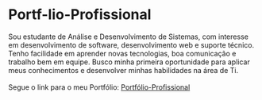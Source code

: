 # Portf-lio-Profissional
Sou estudante de Análise e Desenvolvimento de Sistemas, com interesse em desenvolvimento de software, desenvolvimento web e suporte técnico. Tenho facilidade em aprender novas tecnologias, boa comunicação e trabalho bem em equipe. Busco minha primeira oportunidade para aplicar meus conhecimentos e desenvolver minhas habilidades na área de Ti. <br>
<br>
Segue o link para o meu Portfólio: <a href="https://joseeduas.github.io/Portf-lio-Profissional/" target="_blank">Portfólio-Profissional</a>

